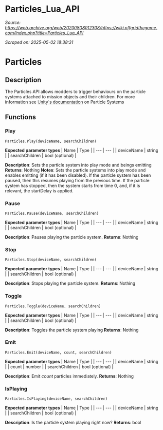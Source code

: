 # Particles_Lua_API

*Source: https://web.archive.org/web/20200808012308/https://wiki.offgridthegame.com/index.php?title=Particles_Lua_API*

*Scraped on: 2025-05-02 18:38:31*

# Particles
## Description
The Particles API allows modders to trigger behaviours on the particle systems attached to mission objects and their children.
For more information see [Unity's documentation](https://docs.unity3d.com/Manual/class-ParticleSystem.html) on Particle Systems
## Functions
### Play
```
Particles.Play(deviceName, searchChildren)
```
**Expected parameter types**
| Name | Type |
| --- | --- |
| deviceName | string |
| searchChildren | bool (optional) |

**Description**: Sets the particle system into play mode and beings emitting
**Returns**: Nothing
**Notes**: Sets the particle systems into play mode and enables emitting (if it has been disabled).
						If the particle system has been paused, then this resumes playing from the previous time.
						If the particle system has stopped, then the system starts from time 0, and, if it is relevant, the startDelay is applied.
### Pause
```
Particles.Pause(deviceName, searchChildren)
```
**Expected parameter types**
| Name | Type |
| --- | --- |
| deviceName | string |
| searchChildren | bool (optional) |

**Description**: Pauses playing the particle system.
**Returns**: Nothing
### Stop
```
Particles.Stop(deviceName, searchChildren)
```
**Expected parameter types**
| Name | Type |
| --- | --- |
| deviceName | string |
| searchChildren | bool (optional) |

**Description**: Stops playing the particle system.
**Returns**: Nothing
### Toggle
```
Particles.Toggle(deviceName, searchChildren)
```
**Expected parameter types**
| Name | Type |
| --- | --- |
| deviceName | string |
| searchChildren | bool (optional) |

**Description**: Toggles the particle system playing
**Returns**: Nothing
### Emit
```
Particles.Emit(deviceName, count, searchChildren)
```
**Expected parameter types**
| Name | Type |
| --- | --- |
| deviceName | string |
| count | number |
| searchChildren | bool (optional) |

**Description**: Emit _count_ particles immediately.
**Returns**: Nothing
### IsPlaying
```
Particles.IsPlaying(deviceName, searchChildren)
```
**Expected parameter types**
| Name | Type |
| --- | --- |
| deviceName | string |
| searchChildren | bool (optional) |

**Description**: Is the particle system playing right now?
**Returns**: bool
